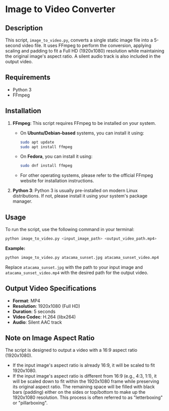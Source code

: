 # Image to Video Converter

## Description

This script, `image_to_video.py`, converts a single static image file into a 5-second video file. It uses FFmpeg to perform the conversion, applying scaling and padding to fit a Full HD (1920x1080) resolution while maintaining the original image's aspect ratio. A silent audio track is also included in the output video.

## Requirements

- Python 3
- FFmpeg

## Installation

1.  **FFmpeg**:
    This script requires FFmpeg to be installed on your system.
    *   On **Ubuntu/Debian-based** systems, you can install it using:
        ```bash
        sudo apt update
        sudo apt install ffmpeg
        ```
    *   On **Fedora**, you can install it using:
        ```bash
        sudo dnf install ffmpeg
        ```
    *   For other operating systems, please refer to the official FFmpeg website for installation instructions.

2.  **Python 3**:
    Python 3 is usually pre-installed on modern Linux distributions. If not, please install it using your system's package manager.

## Usage

To run the script, use the following command in your terminal:

```bash
python image_to_video.py <input_image_path> <output_video_path.mp4>
```

**Example:**

```bash
python image_to_video.py atacama_sunset.jpg atacama_sunset_video.mp4
```

Replace `atacama_sunset.jpg` with the path to your input image and `atacama_sunset_video.mp4` with the desired path for the output video.

## Output Video Specifications

-   **Format**: MP4
-   **Resolution**: 1920x1080 (Full HD)
-   **Duration**: 5 seconds
-   **Video Codec**: H.264 (libx264)
-   **Audio**: Silent AAC track

## Note on Image Aspect Ratio

The script is designed to output a video with a 16:9 aspect ratio (1920x1080).
-   If the input image's aspect ratio is already 16:9, it will be scaled to fit 1920x1080.
-   If the input image's aspect ratio is different from 16:9 (e.g., 4:3, 1:1), it will be scaled down to fit within the 1920x1080 frame while preserving its original aspect ratio. The remaining space will be filled with black bars (padding) either on the sides or top/bottom to make up the 1920x1080 resolution. This process is often referred to as "letterboxing" or "pillarboxing".
